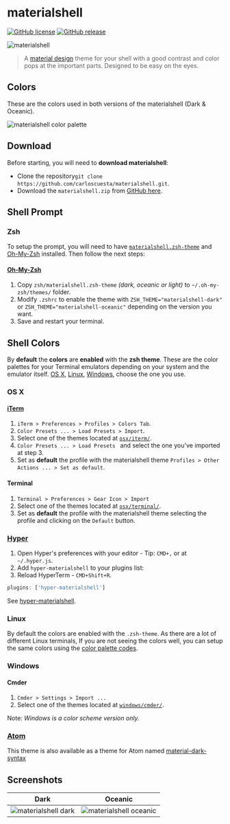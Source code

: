 # materialshell

[![GitHub license](https://img.shields.io/github/license/carloscuesta/materialshell.svg?style=flat-square)](https://github.com/carloscuesta/materialshell)
[![GitHub release](https://img.shields.io/github/release/carloscuesta/materialshell.svg?style=flat-square)](https://github.com/carloscuesta/materialshell)

![materialshell](https://cloud.githubusercontent.com/assets/7629661/11194912/348e69f6-8caf-11e5-97ec-876bd6565125.gif)

> A [material design](https://material.google.com/style/color.html) theme for your shell with a good contrast and color pops at the important parts. Designed to be easy on the eyes.

## Colors

These are the colors used in both versions of the materialshell (Dark & Oceanic).

![materialshell color palette](https://cloud.githubusercontent.com/assets/7629661/11169947/1337b238-8bc6-11e5-8eaa-37d435b9ecee.png)

## Download

Before starting, you will need to **download materialshell**:

- Clone the repository```git clone https://github.com/carloscuesta/materialshell.git```.
- Download the ```materialshell.zip``` from [GitHub here](https://github.com/carloscuesta/materialshell/archive/master.zip).

## Shell Prompt

### Zsh

To setup the prompt, you will need to have [```materialshell.zsh-theme```](https://github.com/carloscuesta/materialshell/blob/master/zsh/materialshell-dark.zsh-theme) and [Oh-My-Zsh](http://ohmyz.sh/) installed. Then follow the next steps:

#### [Oh-My-Zsh](http://ohmyz.sh/)

1. Copy ```zsh/materialshell.zsh-theme``` _(dark, oceanic or light)_ to ```~/.oh-my-zsh/themes/``` folder.
2. Modify ```.zshrc``` to enable the theme with ```ZSH_THEME="materialshell-dark"``` or ```ZSH_THEME="materialshell-oceanic"``` depending on the version you want.
3. Save and restart your terminal.

## Shell Colors

By **default** the **colors** are **enabled** with the **zsh theme**. These are the color palettes for your Terminal emulators depending on your system and the emulator itself. [OS X](https://github.com/carloscuesta/materialshell#os-x), [Linux](https://github.com/carloscuesta/materialshell#linux), [Windows](https://github.com/carloscuesta/materialshell#windows), choose the one you use.

### OS X

#### [iTerm](https://www.iterm2.com/)

1. ```iTerm > Preferences > Profiles > Colors Tab```.
2. ```Color Presets ... > Load Presets > Import```.
3. Select one of the themes located at [```osx/iterm/```](https://github.com/carloscuesta/materialshell/tree/master/osx/iterm).
4. ```Color Presets ... > Load Presets ``` and select the one you've imported at step 3.
5. Set as **default** the profile with the materialshell theme ```Profiles > Other Actions ... > Set as default```.

#### Terminal

1. ```Terminal > Preferences > Gear Icon > Import```
2. Select one of the themes located at [```osx/terminal/```](https://github.com/carloscuesta/materialshell/tree/master/osx/terminal).
3. Set as **default** the profile with the materialshell theme selecting the profile and clicking on the ```Default``` button.

### [Hyper](https://github.com/carloscuesta/hyper-materialshell)

1. Open Hyper's preferences with your editor - Tip: `CMD+,` or at `~/.hyper.js`.
2. Add `hyper-materialshell` to your plugins list:
3. Reload HyperTerm - `CMD+Shift+R`.

```js
plugins: ['hyper-materialshell']
```

See [hyper-materialshell](https://github.com/carloscuesta/hyper-materialshell).

### Linux

By default the colors are enabled with the ```.zsh-theme```. As there are a lot of different Linux terminals, If you are not seeing the colors well, you can setup the same colors using the [color palette codes](https://github.com/carloscuesta/materialshell/blob/master/colors.md).

### Windows

#### Cmder

1. ```Cmder > Settings > Import ... ```
2. Select one of the themes located at [```windows/cmder/```](https://github.com/carloscuesta/materialshell/tree/master/windows/cmder).

Note: _Windows is a color scheme version only._

### [Atom](https://github.com/carloscuesta/material-syntax)

This theme is also available as a theme for Atom named [material-dark-syntax](https://github.com/carloscuesta/material-syntax)

## Screenshots

| Dark | Oceanic |
|:-:|:-:|
| ![materialshell dark](https://cloud.githubusercontent.com/assets/7629661/11183296/3fd39d7e-8c71-11e5-8a91-8713a9176a5c.png) | ![materialshell oceanic](https://cloud.githubusercontent.com/assets/7629661/11183295/3fd236d2-8c71-11e5-8e56-bbf5c50686ce.png) |
